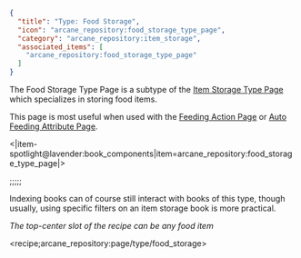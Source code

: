 ```json
{
  "title": "Type: Food Storage",
  "icon": "arcane_repository:food_storage_type_page",
  "category": "arcane_repository:item_storage",
  "associated_items": [
    "arcane_repository:food_storage_type_page"
  ]
}
```

The Food Storage Type Page is a subtype of the [Item Storage Type Page](^arcane_repository:item_storage/type_item_storage)
which specializes in storing food items.


This page is most useful when used with the [Feeding Action Page](^arcane_repository:item_storage/action_feeding)
or [Auto Feeding Attribute Page](^arcane_repository:item_storage/attribute_auto_feeding).

<|item-spotlight@lavender:book_components|item=arcane_repository:food_storage_type_page|>

;;;;;

Indexing books can of course still interact with books of this type,
though usually, using specific filters on an item storage book is more practical.


*The top-center slot of the recipe can be any food item*

<recipe;arcane_repository:page/type/food_storage>
